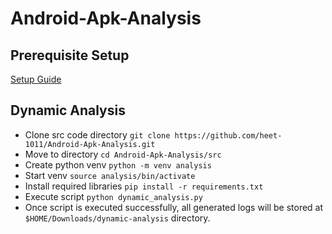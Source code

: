 # Android-Apk-Analysis

## Prerequisite Setup
[Setup Guide](https://github.com/heet-1011/Android-Apk-Analysis/blob/main/prerequisite-setup/README.md)

## Dynamic Analysis
- Clone src code directory `git clone https://github.com/heet-1011/Android-Apk-Analysis.git`
- Move to directory `cd Android-Apk-Analysis/src` 
- Create python venv `python -m venv analysis`
- Start venv `source analysis/bin/activate`
- Install required libraries `pip install -r requirements.txt`
- Execute script `python dynamic_analysis.py`
- Once script is executed successfully, all generated logs will be stored at `$HOME/Downloads/dynamic-analysis` directory.
